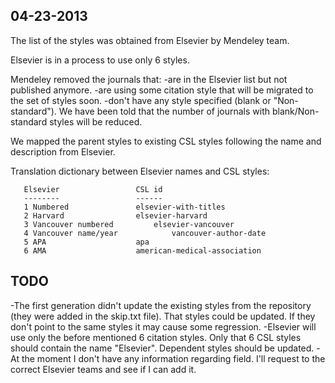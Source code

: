 ## 04-23-2013

The list of the styles was obtained from Elsevier by Mendeley team.

Elsevier is in a process to use only 6 styles.

Mendeley removed the journals that:
 -are in the Elsevier list but not published anymore.
 -are using some citation style that will be migrated to the set of styles soon.
 -don't have any style specified (blank or "Non-standard"). We have been told that the number of
  journals with blank/Non-standard styles will be reduced.

We mapped the parent styles to existing CSL styles following the name and description from Elsevier.

Translation dictionary between Elsevier names and CSL styles:

       Elsevier					CSL id				
       --------					------
       1 Numbered				elsevier-with-titles
       2 Harvard				elsevier-harvard
       3 Vancouver numbered			elsevier-vancouver
       4 Vancouver name/year			vancouver-author-date
       5 APA					apa
       6 AMA					american-medical-association

## TODO
-The first generation didn't update the existing styles from the repository (they were added in the skip.txt file).
 That styles could be updated. If they don't point to the same styles it may cause some regression.
-Elsevier will use only the before mentioned 6 citation styles. Only that 6 CSL styles should contain the
 name "Elsevier". Dependent styles should be updated.
-At the moment I don't have any information regarding field. I'll request to the correct
 Elsevier teams and see if I can add it.
